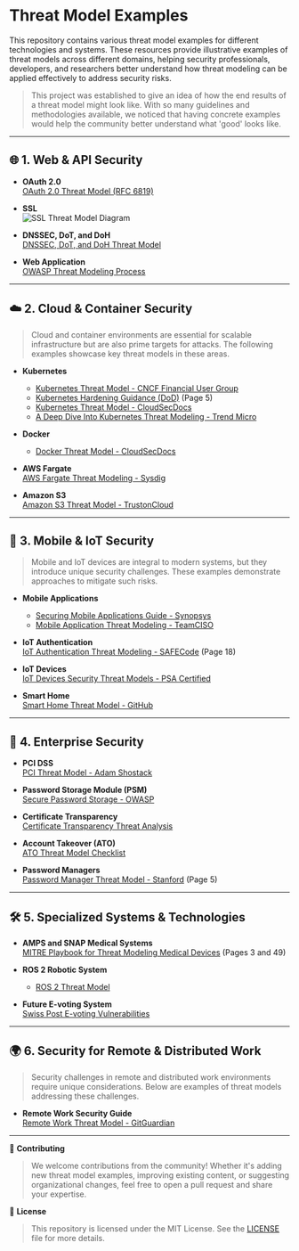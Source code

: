 # **Threat Model Examples**

This repository contains various threat model examples for different technologies and systems. These resources provide illustrative examples of threat models across different domains, helping security professionals, developers, and researchers better understand how threat modeling can be applied effectively to address security risks.

> This project was established to give an idea of how the end results of a threat model might look like. With so many guidelines and methodologies available, we noticed that having concrete examples would help the community better understand what 'good' looks like.

---

## 🌐 **1. Web & API Security**

- **OAuth 2.0**  
  [OAuth 2.0 Threat Model (RFC 6819)](https://datatracker.ietf.org/doc/html/rfc6819)

- **SSL**  
  ![SSL Threat Model Diagram](https://www.ssllabs.com/downloads/SSL_Threat_Model.png)

- **DNSSEC, DoT, and DoH**  
  [DNSSEC, DoT, and DoH Threat Model](https://www.netmeister.org/blog/doh-dot-dnssec.html)

- **Web Application**  
  [OWASP Threat Modeling Process](https://owasp.org/www-community/Threat_Modeling_Process)

---

## ☁️ **2. Cloud & Container Security**
> Cloud and container environments are essential for scalable infrastructure but are also prime targets for attacks. The following examples showcase key threat models in these areas.

- **Kubernetes**
   - [Kubernetes Threat Model - CNCF Financial User Group](https://github.com/cncf/financial-user-group/tree/main/projects/k8s-threat-model)
   - [Kubernetes Hardening Guidance (DoD)](https://media.defense.gov/2022/Aug/29/2003066362/-1/-1/0/CTR_KUBERNETES_HARDENING_GUIDANCE_1.2_20220829.PDF) (Page 5)
   - [Kubernetes Threat Model - CloudSecDocs](https://cloudsecdocs.com/containers/theory/threats/k8s_threat_model/)
   - [A Deep Dive Into Kubernetes Threat Modeling - Trend Micro](https://www.trendmicro.com/vinfo/us/security/news/security-technology/a-deep-dive-into-kubernetes-threat-modeling)

- **Docker**
   - [Docker Threat Model - CloudSecDocs](https://cloudsecdocs.com/container_security/theory/threats/docker_threat_model/)

- **AWS Fargate**  
   [AWS Fargate Threat Modeling - Sysdig](https://sysdig.com/blog/ecs-fargate-threat-modeling/)

- **Amazon S3**  
   [Amazon S3 Threat Model - TrustonCloud](https://controlcatalog.trustoncloud.com/dashboard/aws/s3#Data%20Flow%20Diagram)

---

## 📱 **3. Mobile & IoT Security**
> Mobile and IoT devices are integral to modern systems, but they introduce unique security challenges. These examples demonstrate approaches to mitigate such risks.

- **Mobile Applications**
   - [Securing Mobile Applications Guide - Synopsys](https://www.synopsys.com/content/dam/synopsys/sig-assets/ebooks/developers-guide-securing-mobile-applications-threat-modeling.pdf)
   - [Mobile Application Threat Modeling - TeamCISO](https://teamciso.com/2016/06/threat-modeling-a-mobile-application.html)

- **IoT Authentication**  
   [IoT Authentication Threat Modeling - SAFECode](https://safecode.org/wp-content/uploads/2017/05/SAFECode_TM_Whitepaper.pdf) (Page 18)

- **IoT Devices**  
   [IoT Devices Security Threat Models - PSA Certified](https://www.psacertified.org/development-resources/building-in-security/threat-models/)

- **Smart Home**  
   [Smart Home Threat Model - GitHub](https://github.com/kkredit/smart-home-threat-model)

---

## 🏢 **4. Enterprise Security**

- **PCI DSS**  
   [PCI Threat Model - Adam Shostack](https://shostack.org/files/papers/A_PCI_Threat_Model_2020.pdf)

- **Password Storage Module (PSM)**  
   [Secure Password Storage - OWASP](https://owasp.org/www-pdf-archive//Secure_Password_Storage.pdf)

- **Certificate Transparency**  
   [Certificate Transparency Threat Analysis](https://datatracker.ietf.org/doc/html/draft-ietf-trans-threat-analysis-16)

- **Account Takeover (ATO)**  
   [ATO Threat Model Checklist](https://raw.githubusercontent.com/magoo/ato-checklist/master/model.svg)

- **Password Managers**  
   [Password Manager Threat Model - Stanford](https://crypto.stanford.edu/~dabo/pubs/papers/pwdmgrBrowser.pdf) (Page 5)

---

## 🛠️ **5. Specialized Systems & Technologies**

- **AMPS and SNAP Medical Systems**  
   [MITRE Playbook for Threat Modeling Medical Devices](https://www.mitre.org/sites/default/files/publications/Playbook-for-Threat-Modeling-Medical-Devices.pdf) (Pages 3 and 49)

- **ROS 2 Robotic System**
   - [ROS 2 Threat Model](https://design.ros2.org/articles/ros2_threat_model.html)

- **Future E-voting System**  
   [Swiss Post E-voting Vulnerabilities](https://www.reversemode.com/2022/01/finding-vulnerabilities-in-swiss-posts.html?m=1#AttackSurface)

---

## 🌍 **6. Security for Remote & Distributed Work**
> Security challenges in remote and distributed work environments require unique considerations. Below are examples of threat models addressing these challenges.

- **Remote Work Security Guide**  
   [Remote Work Threat Model - GitGuardian](https://blog.gitguardian.com/remote-work-security-threat-model/)

---

📢 **Contributing**
> We welcome contributions from the community! Whether it's adding new threat model examples, improving existing content, or suggesting organizational changes, feel free to open a pull request and share your expertise.

📝 **License**
> This repository is licensed under the MIT License. See the [LICENSE](LICENSE) file for more details.
